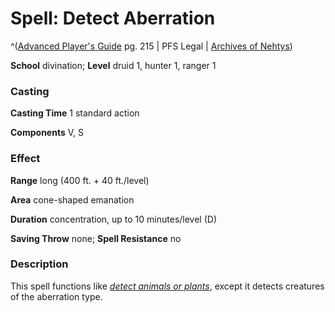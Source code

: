# Spell: Detect Aberration

^([Advanced Player's Guide][ss-detect-aberration] pg. 215 | PFS Legal | [Archives of Nehtys][sn-detect-aberration])

**School** divination; **Level** druid 1, hunter 1, ranger 1

### Casting

**Casting Time** 1 standard action

**Components** V, S

### Effect

**Range** long (400 ft. + 40 ft./level)

**Area** cone-shaped emanation

**Duration** concentration, up to 10 minutes/level (D)

**Saving Throw** none; **Spell Resistance** no

### Description

This spell functions like _[detect animals or plants]_, except it detects creatures of the aberration type.

[ss-detect-aberration]: http://paizo.com/pathfinderRPG/v57
[sn-detect-aberration]: http://www.archivesofnethys.com/SpellDisplay.aspx?ItemName=Detect%20Aberration
[detect animals or plants]: http://www.archivesofnethys.com/SpellDisplay.aspx?ItemName=detect%20animals%20or%20plants